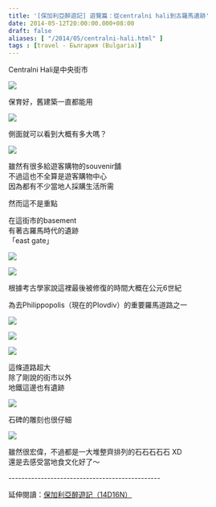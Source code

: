 ```yaml
---
title: '[保加利亞醉遊記] 遊覽篇：從centralni hali到古羅馬遺跡'
date: 2014-05-12T20:00:00.000+08:00
draft: false
aliases: [ "/2014/05/centralni-hali.html" ]
tags : [travel - България (Bulgaria)]
---
```


Centralni Hali是中央街市  

[![](https://4.bp.blogspot.com/-w1vuYnOjS5Y/XDM1BmcPRfI/AAAAAAAAEqU/rVA9n6cl0RY9b9Xl0PSi-hSuzh-59Z0hwCLcBGAs/s640/01.jpg)](https://4.bp.blogspot.com/-w1vuYnOjS5Y/XDM1BmcPRfI/AAAAAAAAEqU/rVA9n6cl0RY9b9Xl0PSi-hSuzh-59Z0hwCLcBGAs/s1600/01.jpg)

保育好，舊建築一直都能用  

[![](https://3.bp.blogspot.com/-m7nTFqXH2RI/XDM1FjtFebI/AAAAAAAAEqY/qMrjn1S3fuE7xQ_WgenYXQ2kpX2_pGchQCLcBGAs/s640/02.jpg)](https://3.bp.blogspot.com/-m7nTFqXH2RI/XDM1FjtFebI/AAAAAAAAEqY/qMrjn1S3fuE7xQ_WgenYXQ2kpX2_pGchQCLcBGAs/s1600/02.jpg)

側面就可以看到大概有多大嗎？  

[![](https://3.bp.blogspot.com/-NTErve6HRfs/XDM1KGnllPI/AAAAAAAAEqc/Olxota_tUg07p7vOlXFIglrFc2-y0IF7gCLcBGAs/s640/03.jpg)](https://3.bp.blogspot.com/-NTErve6HRfs/XDM1KGnllPI/AAAAAAAAEqc/Olxota_tUg07p7vOlXFIglrFc2-y0IF7gCLcBGAs/s1600/03.jpg)

雖然有很多給遊客購物的souvenir舖  
不過這也不全算是遊客購物中心  
因為都有不少當地人採購生活所需  
  
然而這不是重點  
  
在這街市的basement  
有著古羅馬時代的遺跡  
「east gate」  

[![](https://3.bp.blogspot.com/-GuxEkBRpXxs/XDM1Pwi0brI/AAAAAAAAEqg/wlLYlm9px8Ukqa7FKUPtHjspgOvXnzH7gCLcBGAs/s640/04.jpg)](https://3.bp.blogspot.com/-GuxEkBRpXxs/XDM1Pwi0brI/AAAAAAAAEqg/wlLYlm9px8Ukqa7FKUPtHjspgOvXnzH7gCLcBGAs/s1600/04.jpg)

  

[![](https://2.bp.blogspot.com/-r7UOa_65H9U/XDM1ayGNzJI/AAAAAAAAEqs/v4JY0xXyQ5cHEp89ZtNEvhtZG8TVxawfgCLcBGAs/s640/05.jpg)](https://2.bp.blogspot.com/-r7UOa_65H9U/XDM1ayGNzJI/AAAAAAAAEqs/v4JY0xXyQ5cHEp89ZtNEvhtZG8TVxawfgCLcBGAs/s1600/05.jpg)

根據考古學家說這裡最後被修復的時間大概在公元6世紀

為去Philippopolis（現在的Plovdiv）的重要羅馬道路之一  

[![](https://2.bp.blogspot.com/-R4oJ5Hg79fQ/XDM1k94a7XI/AAAAAAAAEq0/csoGw7p9BIIxSO5j3EXBShuPECgsPLcWACLcBGAs/s640/06.jpg)](https://2.bp.blogspot.com/-R4oJ5Hg79fQ/XDM1k94a7XI/AAAAAAAAEq0/csoGw7p9BIIxSO5j3EXBShuPECgsPLcWACLcBGAs/s1600/06.jpg)

  
  

[![](https://3.bp.blogspot.com/-N-nJ2cL9nbU/XDM1p34O90I/AAAAAAAAEq4/8uUdDhm3oacDUr_EpI8CmKaS-Ddnnk2EQCLcBGAs/s640/07.jpg)](https://3.bp.blogspot.com/-N-nJ2cL9nbU/XDM1p34O90I/AAAAAAAAEq4/8uUdDhm3oacDUr_EpI8CmKaS-Ddnnk2EQCLcBGAs/s1600/07.jpg)

  
  

[![](https://1.bp.blogspot.com/-wbDkQ3mShz8/XDM1vK9KCkI/AAAAAAAAErA/Z_C5oiGXscUQH0i1rw9HIBSFRQhWfYvwgCLcBGAs/s640/08.jpg)](https://1.bp.blogspot.com/-wbDkQ3mShz8/XDM1vK9KCkI/AAAAAAAAErA/Z_C5oiGXscUQH0i1rw9HIBSFRQhWfYvwgCLcBGAs/s1600/08.jpg)

這條道路超大  
除了剛說的街市以外  
地鐵這邊也有遺跡  

[![](https://4.bp.blogspot.com/-K-rgsNgy8z4/XDM18X211cI/AAAAAAAAErM/axSuBGFZB_E46QsQhW6omKHAtPiEIvFWQCLcBGAs/s640/09.jpg)](https://4.bp.blogspot.com/-K-rgsNgy8z4/XDM18X211cI/AAAAAAAAErM/axSuBGFZB_E46QsQhW6omKHAtPiEIvFWQCLcBGAs/s1600/09.jpg)

石碑的雕刻也很仔細  

[![](https://2.bp.blogspot.com/-ztIliiDedD8/XDM2AznmQ1I/AAAAAAAAErQ/9Fk_fV-iJxkXynt-kndNiY8o64UjQFwCgCLcBGAs/s640/10.jpg)](https://2.bp.blogspot.com/-ztIliiDedD8/XDM2AznmQ1I/AAAAAAAAErQ/9Fk_fV-iJxkXynt-kndNiY8o64UjQFwCgCLcBGAs/s1600/10.jpg)

雖然很宏偉，不過都是一大堆整齊排列的石石石石石 XD  
還是去感受當地食文化好了～  
  
\-----------------------------------------------  
  
延伸閱讀：[保加利亞醉遊記（14D16N）](http://www.hidie.net/2014/06/14d16n.html)